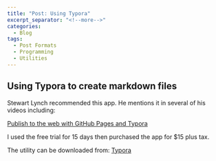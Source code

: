 ```yaml
---
title: "Post: Using Typora"
excerpt_separator: "<!--more-->"
categories:
  - Blog
tags:
  - Post Formats
  - Programming
  - Utilities
---
```


## Using Typora to create markdown files

Stewart Lynch recommended this app. He mentions it in several of his videos including:

[Publish to the web with GitHub Pages and Typora](https://www.youtube.com/watch?v=19Cod5xUV1w)

I used the free trial for 15 days then purchased the app for $15 plus tax.

The utility can be downloaded from: [Typora](https://typora.io)
